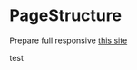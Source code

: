 # PageStructure
Prepare full responsive [this site](https://www.html.am/templates/downloads/preview.cfm?template=css-templates/fixed-width-1-red.cfm)

test